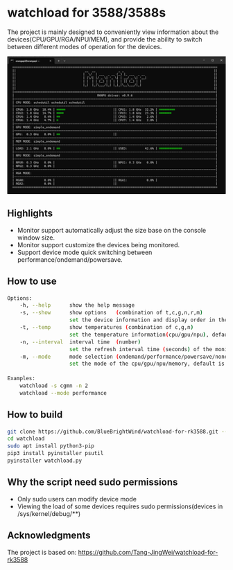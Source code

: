 # watchload for 3588/3588s
The project is mainly designed to conveniently view information about the devices(CPU/GPU/RGA/NPU/MEM), and provide the ability to switch between different modes of operation for the devices.

![示例图片](image/screenshot.jpg)

## Highlights
 - Monitor support automatically adjust the size base on the console window size.
 - Monitor support customize the devices being monitored.
 - Support device mode quick switching between performance/ondemand/powersave.

## How to use
```bash
Options:
    -h, --help      show the help message
    -s, --show      show options   (combination of t,c,g,n,r,m)
                    set the device information and display order in the monitor(temperature/cpu/gpu/npu/rga/memory), default is tcgmnr
    -t, --temp      show temperatures (combination of c,g,n)
                    set the temperature information(cpu/gpu/npu), default is cgn           
    -n, --interval  interval time  (number)
                    set the refresh interval time (seconds) of the monitor, default is 1
    -m, --mode      mode selection (ondemand/performance/powersave/none)
                    set the mode of the cpu/gpu/npu/memory, default is none

Examples:
    watchload -s cgmn -n 2
    watchload --mode performance
```

## How to build
```bash
git clone https://github.com/BlueBrightWind/watchload-for-rk3588.git --depth=1 watchload
cd watchload
sudo apt install python3-pip
pip3 install pyinstaller psutil
pyinstaller watchload.py
```

## Why the script need sudo permissions
 - Only sudo users can modify device mode
 - Viewing the load of some devices requires sudo permissions(devices in /sys/kernel/debug/**)

## Acknowledgments
The project is based on: https://github.com/Tang-JingWei/watchload-for-rk3588
